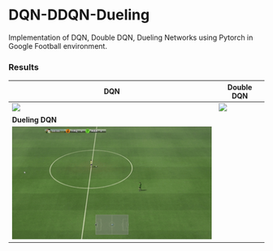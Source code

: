 # DQN-DDQN-Dueling
Implementation of DQN, Double DQN, Dueling Networks using Pytorch in Google Football environment.

### Results

| **DQN**              | **Double DQN**    |
| -------------------- | ----------------- |
| ![](gif/DQN.gif)     | ![](gif/DDQN.gif) |
| **Dueling DQN**      |                   |
| ![](gif/Dueling.gif) |                   |

